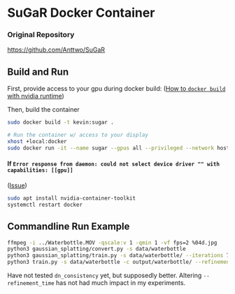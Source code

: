 # SuGaR Docker Container

### Original Repository

https://github.com/Anttwo/SuGaR

## Build and Run

First, provide access to your gpu during docker build: ([How to `docker build` with nvidia runtime](https://stackoverflow.com/a/61737404))

Then, build the container

```sh
sudo docker build -t kevin:sugar .

# Run the container w/ access to your display
xhost +local:docker
sudo docker run -it --name sugar --gpus all --privileged --network host -e DISPLAY=$DISPLAY -v /tmp/.X11-unix:/tmp/.X11-unix kevin:sugar
```

#### If `Error response from daemon: could not select device driver "" with capabilities: [[gpu]]` 

([Issue](https://forums.developer.nvidia.com/t/could-not-select-device-driver-with-capabilities-gpu/80200))

```sh
sudo apt install nvidia-container-toolkit
systemctl restart docker
```

## Commandline Run Example
```sh
ffmpeg -i ../Waterbottle.MOV -qscale:v 1 -qmin 1 -vf fps=2 %04d.jpg
python3 gaussian_splatting/convert.py -s data/waterbottle
python3 gaussian_splatting/train.py -s data/waterbottle/ --iterations 7000 -m output/waterbottle/
python3 train.py -s data/waterbottle -c output/waterbottle/ --refinement_time short -r <"dn_consistency" or "sdf">
```

Have not tested `dn_consistency` yet, but supposedly better. Altering `--refinement_time` has not had much impact in my experiments.

